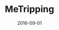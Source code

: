---
layout: site
title: "MeTripping"
date: 2016-09-01
categories: [community]
version: 1.5.7
major: 1
minor: 5
patch: 7
slug: metripping
link: http://www.metripping.com
submitter: pankajpawan
permalink: /sites/:slug
---